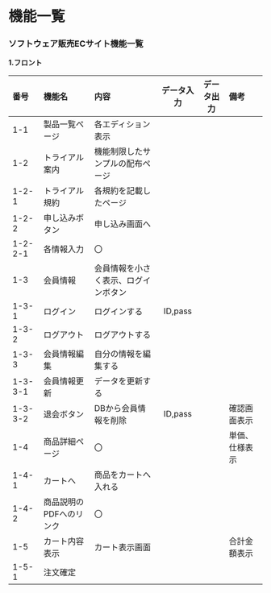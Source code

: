 # 機能一覧
### ソフトウェア販売ECサイト機能一覧
**1.フロント**

|番号　|機能名|内容|データ入力|データ出力|備考|
|:---|:---|:---|:---:|:---:|:---|
1-1|製品一覧ページ|各エディション表示<br>
1-2|トライアル案内|機能制限したサンプルの配布ページ<br>
1-2-1|トライアル規約|各規約を記載したページ<br>
1-2-2|申し込みボタン|申し込み画面へ<br>
1-2-2-1|各情報入力|〇<br>
1-3|会員情報|会員情報を小さく表示、ログインボタン|<br>
1-3-1|ログイン|ログインする|ID,pass<br>
1-3-2|ログアウト|ログアウトする<br>
1-3-3|会員情報編集|自分の情報を編集する<br>
1-3-3-1|会員情報更新|データを更新する<br>
1-3-3-2|退会ボタン|DBから会員情報を削除|ID,pass||確認画面表示|
1-4|商品詳細ページ|〇|||単価、仕様表示|
1-4-1|カートへ|商品をカートへ入れる<br>
1-4-2|商品説明のPDFへのリンク|〇<br>
1-5|カート内容表示|カート表示画面|||合計金額表示|
1-5-1|注文確定|
